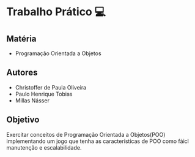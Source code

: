 # Trabalho Prático :computer:
## Matéria
- Programação Orientada a Objetos

## Autores
- Christoffer de Paula Oliveira
- Paulo Henrique Tobias
- Millas Násser

## Objetivo
Exercitar conceitos de Programação Orientada a Objetos(POO) implementando um jogo que tenha as características de POO como fáicl manutenção e escalabilidade.
